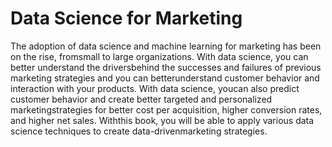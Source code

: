 # Data Science for Marketing

The adoption of data science and machine learning for marketing has been on the rise, fromsmall to large organizations. With data science, you can better understand the driversbehind the successes and failures of previous marketing strategies and you can betterunderstand customer behavior and interaction with your products. With data science, youcan also predict customer behavior and create better targeted and personalized marketingstrategies for better cost per acquisition, higher conversion rates, and higher net sales. Withthis book, you will be able to apply various data science techniques to create data-drivenmarketing strategies.
